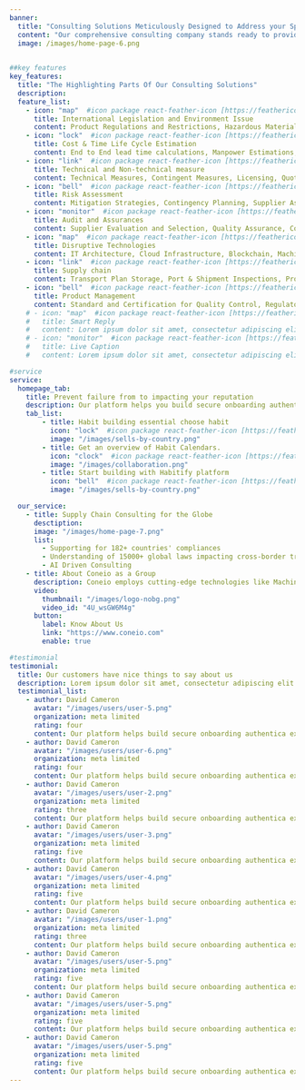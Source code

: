 ```yaml
---
banner:
  title: "Consulting Solutions Meticulously Designed to Address your Specific Needs"
  content: "Our comprehensive consulting company stands ready to provide expert assistance tailored to your precise business requirements. Should you seek guidance in any of the following areas, we are fully equipped to deliver effective solutions"
  image: /images/home-page-6.png
  

##key features
key_features:
  title: "The Highlighting Parts Of Our Consulting Solutions"
  description:  
  feature_list:
    - icon: "map"  #icon package react-feather-icon [https://feathericons.com/]
      title: International Legislation and Environment Issue 
      content: Product Regulations and Restrictions, Hazardous Materials Management, Eco-labeling and Certification, Conflict Minerals Compliance, Legal Risks and Liabilities
    - icon: "lock"  #icon package react-feather-icon [https://feathericons.com/]
      title: Cost & Time Life Cycle Estimation
      content: End to End lead time calculations, Manpower Estimations, Cost Estimations (Actual Cost), Procurement Planning
    - icon: "link"  #icon package react-feather-icon [https://feathericons.com/]
      title: Technical and Non-technical measure
      content: Technical Measures, Contingent Measures, Licensing, Quotas, and Other Quality, Price Control Measures, Finance Measures, Measures Affecting Competitions, Trade – Related Investment Measures
    - icon: "bell"  #icon package react-feather-icon [https://feathericons.com/]
      title: Risk Assessment 
      content: Mitigation Strategies, Contingency Planning, Supplier Assessment, Collaboration and Communication, Monitoring and Review, Technology and Data Utilization
    - icon: "monitor"  #icon package react-feather-icon [https://feathericons.com/]
      title: Audit and Assurances 
      content: Supplier Evaluation and Selection, Quality Assurance, Compliance with Regulations, Environmental Compliance, Customs and Tariff Management, Financial Auditing
    - icon: "map"  #icon package react-feather-icon [https://feathericons.com/]
      title: Disruptive Technologies 
      content: IT Architecture, Cloud Infrastructure, Blockchain, Machine Learning and Artificial Intelligence
    - icon: "link"  #icon package react-feather-icon [https://feathericons.com/]
      title: Supply chain
      content: Transport Plan Storage, Port & Shipment Inspections, Product Return Management
    - icon: "bell"  #icon package react-feather-icon [https://feathericons.com/]
      title: Product Management
      content: Standard and Certification for Quality Control, Regulatory Trade Documentation Product Origin and Destination, Packaging Requirements
    # - icon: "map"  #icon package react-feather-icon [https://feathericons.com/]
    #   title: Smart Reply
    #   content: Lorem ipsum dolor sit amet, consectetur adipiscing elit.
    # - icon: "monitor"  #icon package react-feather-icon [https://feathericons.com/]
    #   title: Live Caption
    #   content: Lorem ipsum dolor sit amet, consectetur adipiscing elit.

#service
service:
  homepage_tab:
    title: Prevent failure from to impacting your reputation
    description: Our platform helps you build secure onboarding authentication experiences that retain and engage your users. We build the infrastructure, you can.
    tab_list:
        - title: Habit building essential choose habit
          icon: "lock"  #icon package react-feather-icon [https://feathericons.com/]
          image: "/images/sells-by-country.png"
        - title: Get an overview of Habit Calendars.
          icon: "clock"  #icon package react-feather-icon [https://feathericons.com/]
          image: "/images/collaboration.png"
        - title: Start building with Habitify platform
          icon: "bell"  #icon package react-feather-icon [https://feathericons.com/]
          image: "/images/sells-by-country.png"

  our_service:
    - title: Supply Chain Consulting for the Globe
      desctiption: 
      image: "/images/home-page-7.png"
      list:
        - Supporting for 182+ countries' compliances
        - Understanding of 15000+ global laws impacting cross-border trade 
        - AI Driven Consulting
    - title: About Coneio as a Group
      description: Coneio employs cutting-edge technologies like Machine Learning (ML) and RFID to seamlessly integrate Eco-System Value-Added Partners (ESVAPs) into our platform. This create a cross-border marketplace, empowering exporters to present their goods to importers in the buyer's currency, all the way from origin to their doorsteps.
      video:
        thumbnail: "/images/logo-nobg.png"
        video_id: "4U_wsGW6M4g"
      button:
        label: Know About Us
        link: "https://www.coneio.com"
        enable: true

#testimonial
testimonial:
  title: Our customers have nice things to say about us
  description: Lorem ipsum dolor sit amet, consectetur adipiscing elit. Morbi egestas Werat viverra id et aliquet. vulputate egestas sollicitudin.
  testimonial_list:
    - author: David Cameron
      avatar: "/images/users/user-5.png"
      organization: meta limited
      rating: four
      content: Our platform helps build secure onboarding authentica experiences & engage your users. We build .
    - author: David Cameron
      avatar: "/images/users/user-6.png"
      organization: meta limited
      rating: four
      content: Our platform helps build secure onboarding authentica experiences & engage your users. We build .
    - author: David Cameron
      avatar: "/images/users/user-2.png"
      organization: meta limited
      rating: three
      content: Our platform helps build secure onboarding authentica experiences & engage your users. We build .
    - author: David Cameron
      avatar: "/images/users/user-3.png"
      organization: meta limited
      rating: five
      content: Our platform helps build secure onboarding authentica experiences & engage your users. We build .
    - author: David Cameron
      avatar: "/images/users/user-4.png"
      organization: meta limited
      rating: five
      content: Our platform helps build secure onboarding authentica experiences & engage your users. We build .
    - author: David Cameron
      avatar: "/images/users/user-1.png"
      organization: meta limited
      rating: three
      content: Our platform helps build secure onboarding authentica experiences & engage your users. We build .
    - author: David Cameron
      avatar: "/images/users/user-5.png"
      organization: meta limited
      rating: five
      content: Our platform helps build secure onboarding authentica experiences & engage your users. We build .
    - author: David Cameron
      avatar: "/images/users/user-5.png"
      organization: meta limited
      rating: five
      content: Our platform helps build secure onboarding authentica experiences & engage your users. We build .
    - author: David Cameron
      avatar: "/images/users/user-5.png"
      organization: meta limited
      rating: five
      content: Our platform helps build secure onboarding authentica experiences & engage your users. We build .
---
```

